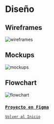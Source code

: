 # Diseño

## Wireframes

<img src="../img/wireframes.png" alt="wireframes">

## Mockups

<img src="../img/mockups.png" alt="mockups">

## Flowchart

<img src="../img/flowchart.png" alt="flowchart">

### [`Proyecto en Figma`](https://www.figma.com/file/GRZ3sCyIaGJ2Z0OfPbi92c/Intranet-Mockups-%26-Wireframes?node-id=0%3A1)


[`Volver al Inicio`](/README.md)